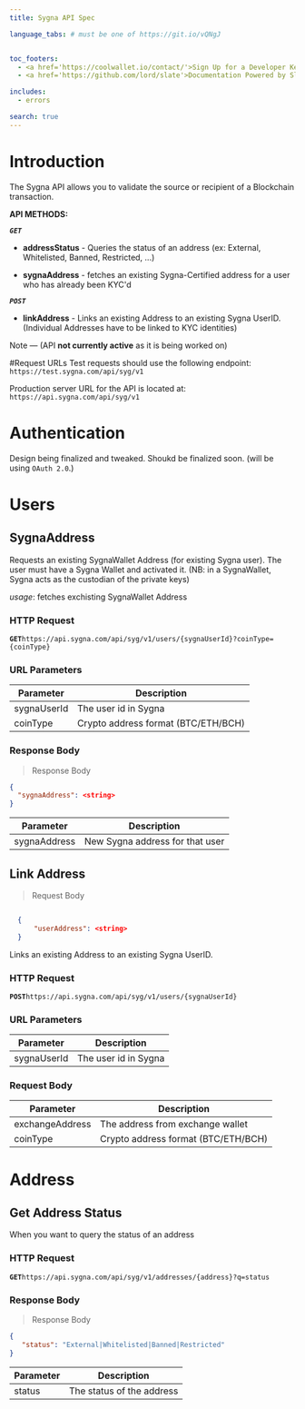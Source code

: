 ```yaml
---
title: Sygna API Spec

language_tabs: # must be one of https://git.io/vQNgJ


toc_footers:
  - <a href='https://coolwallet.io/contact/'>Sign Up for a Developer Key</a>
  - <a href='https://github.com/lord/slate'>Documentation Powered by Slate</a>

includes:
  - errors

search: true
---
```


# Introduction

The Sygna API allows you to validate the source or recipient of a Blockchain transaction.

**API METHODS:**

_**`GET`**_   
- **addressStatus** - Queries the status of an address (ex: External, Whitelisted, Banned, Restricted, ...)

- **sygnaAddress** -  fetches an existing Sygna-Certified address for a user who has already been KYC'd

_**`POST`**_  
- **linkAddress**  - Links an existing Address to an existing Sygna UserID. (Individual Addresses have to be linked to KYC identities)

<aside class="success">
Note — (API <b>not currently active</b> as it is being worked on)
</aside>

#Request URLs
Test requests should use the following endpoint:  
`https://test.sygna.com/api/syg/v1`

Production server URL for the API is located at:  
`https://api.sygna.com/api/syg/v1`

# Authentication
Design being finalized and tweaked. Shoukd be finalized soon.
(will be using `OAuth 2.0`.)

# Users

## SygnaAddress

Requests an existing SygnaWallet Address (for existing Sygna user). The user must have a Sygna Wallet and activated it. (NB: in a SygnaWallet, Sygna acts as the custodian of the private keys)

_usage_: fetches exchisting SygnaWallet Address

### HTTP Request

**`GET`**`https://api.sygna.com/api/syg/v1/users/{sygnaUserId}?coinType={coinType}`

### URL Parameters

| Parameter | Description                               |
| --------- | ----------------------------------------- |
| sygnaUserId | The user id in Sygna                    |
| coinType  | Crypto address format (BTC/ETH/BCH)       |

### Response Body
> Response Body

```json
{
  "sygnaAddress": <string>
}
```

| Parameter    | Description                      |
| ------------ | -------------------------------- |
| sygnaAddress | New Sygna address for that user  |


## Link Address

> Request Body

```json

  {
      "userAddress": <string>
  }

```

Links an existing Address to an existing Sygna UserID.

### HTTP Request

**`POST`**`https://api.sygna.com/api/syg/v1/users/{sygnaUserId}`

### URL Parameters

| Parameter | Description          |
| --------- | -------------------- |
| sygnaUserId    | The user id in Sygna |

### Request Body

| Parameter       | Description                               |
| --------------- | ----------------------------------------- |
| exchangeAddress | The address from exchange wallet          |
| coinType        | Crypto address format (BTC/ETH/BCH)       |

###

# Address

## Get Address Status


When you want to query the status of an address

### HTTP Request

**`GET`**`https://api.sygna.com/api/syg/v1/addresses/{address}?q=status`

### Response Body
> Response Body

```json
{
   "status": "External|Whitelisted|Banned|Restricted"
}
```

| Parameter | Description               |
| --------- | ------------------------- |
| status    | The status of the address |

